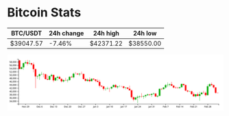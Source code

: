 # Bitcoin Stats

BTC/USDT|24h change|24h high|24h low|
|---|---|---|---|
|$39047.57|-7.46%|$42371.22|$38550.00|

<img src="./chart.svg">
